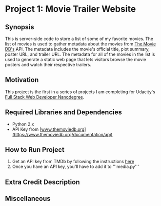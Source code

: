 # Project 1: Movie Trailer Website

## Synopsis

This is server-side code to store a list of some of my favorite movies. The list of movies is used to gather metadata about the movies from [The Movie DB's](https://www.themoviedb.org/) API. The metadata includes the movie's official title, plot summary, poster URL, and trailer URL. The metadata for all of the movies in the list is used to generate a static web page that lets visitors browse the movie posters and watch their respective trailers.

## Motivation

This project is the first in a series of projects I am completing for Udacity's [Full Stack Web Developer Nanodegree](https://www.udacity.com/course/full-stack-web-developer-nanodegree--nd004). 

## Required Libraries and Dependencies

* Python 2.x
* API Key from [www.themoviedb.org](https://www.themoviedb.org/documentation/api) 

## How to Run Project
1. Get an API key from TMDb by following the instructions [here](https://www.themoviedb.org/faq/api)
2. Once you have an API key, you'll have to add it to '''media.py'''




## Extra Credit Description



## Miscellaneous

